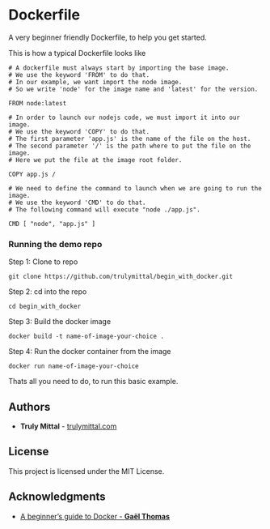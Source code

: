 # Dockerfile

A very beginner friendly Dockerfile, to help you get started.

This is how a typical Dockerfile looks like

```
# A dockerfile must always start by importing the base image.
# We use the keyword 'FROM' to do that.
# In our example, we want import the node image.
# So we write 'node' for the image name and 'latest' for the version.

FROM node:latest

# In order to launch our nodejs code, we must import it into our image.
# We use the keyword 'COPY' to do that.
# The first parameter 'app.js' is the name of the file on the host.
# The second parameter '/' is the path where to put the file on the image.
# Here we put the file at the image root folder.

COPY app.js /

# We need to define the command to launch when we are going to run the image.
# We use the keyword 'CMD' to do that.
# The following command will execute "node ./app.js".

CMD [ "node", "app.js" ]
```

### Running the demo repo

Step 1: Clone to repo

```
git clone https://github.com/trulymittal/begin_with_docker.git
```

Step 2: cd into the repo

```
cd begin_with_docker
```

Step 3: Build the docker image

```
docker build -t name-of-image-your-choice .
```

Step 4: Run the docker container from the image

```
docker run name-of-image-your-choice
```

Thats all you need to do, to run this basic example.

## Authors

* **Truly Mittal** - [trulymittal.com](https://trulymittal.com)

## License

This project is licensed under the MIT License.

## Acknowledgments

* [A beginner’s guide to Docker - **Gaël Thomas**](https://www.freecodecamp.org/news/a-beginners-guide-to-docker-how-to-create-your-first-docker-application-cc03de9b639f/)
